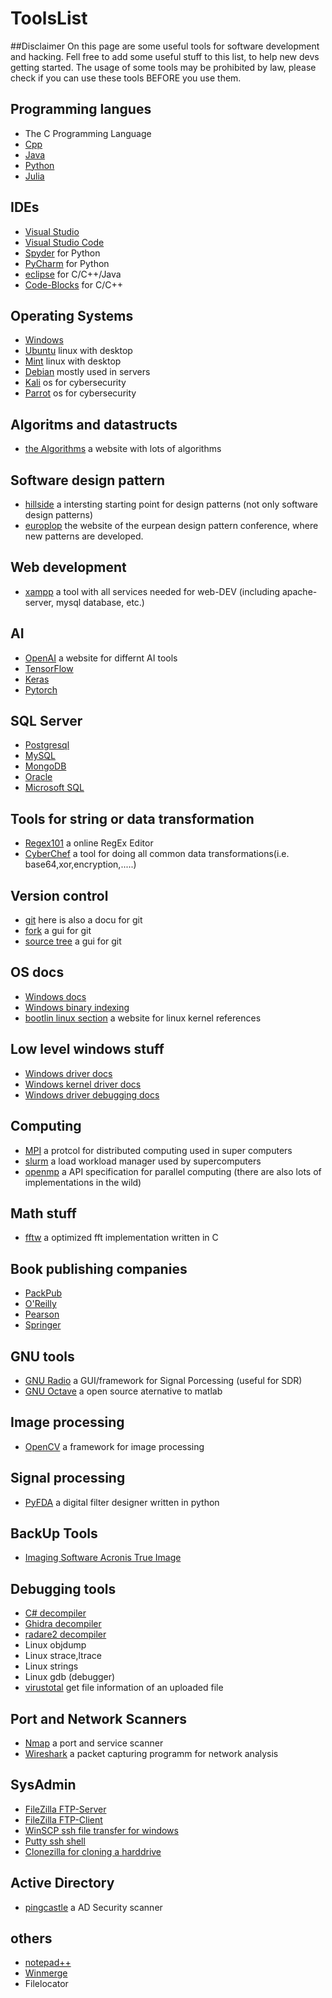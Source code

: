 # ToolsList
##Disclaimer
On this page are some useful tools for software development and hacking. Fell free to add some useful stuff to this list, to help new devs getting started. The usage of some tools may be prohibited by law, please check if you can use these tools BEFORE you use them.

## Programming langues
- The C Programming Language
- [Cpp](https://en.cppreference.com/w/)
- [Java](https://www.java.com)
- [Python](https://www.python.org/)
- [Julia](https://julialang.org/)

## IDEs
- [Visual Studio](https://visualstudio.microsoft.com/)
- [Visual Studio Code](https://code.visualstudio.com/)
- [Spyder](https://www.spyder-ide.org/) for Python
- [PyCharm](https://www.jetbrains.com/pycharm/) for Python
- [eclipse](https://www.eclipse.org/) for C/C++/Java
- [Code-Blocks](https://www.codeblocks.org/) for C/C++

## Operating Systems
- [Windows](https://www.microsoft.com/en-us/windows/)
- [Ubuntu](https://ubuntu.com/) linux with desktop
- [Mint](https://linuxmint.com/) linux with desktop
- [Debian](https://www.debian.org/) mostly used in servers
- [Kali](https://www.kali.org/) os for cybersecurity
- [Parrot](https://www.parrotsec.org/) os for cybersecurity

## Algoritms and datastructs
- [the Algorithms](https://the-algorithms.com) a website with lots of algorithms

## Software design pattern
- [hillside](https://hillside.net/) a intersting starting point for design patterns (not only software design patterns)
- [europlop](https://www.europlop.net/) the website of the eurpean design pattern conference, where new patterns are developed.


## Web development
- [xampp](https://www.apachefriends.org/index.html) a tool with all services needed for web-DEV (including apache-server, mysql database, etc.)  

## AI
- [OpenAI](https://openai.com/) a website for differnt AI tools
- [TensorFlow](https://www.tensorflow.org/)
- [Keras](https://keras.io/)
- [Pytorch](https://pytorch.org/)

## SQL Server
- [Postgresql](https://www.postgresql.org/)
- [MySQL](https://www.mysql.com/)
- [MongoDB](https://www.mongodb.com)
- [Oracle](https://www.oracle.com/database/)
- [Microsoft SQL](https://www.microsoft.com/sql-server)

## Tools for string or data transformation
- [Regex101](https://regex101.com/) a online RegEx Editor 
- [CyberChef](https://gchq.github.io/CyberChef/) a tool for doing all common data transformations(i.e. base64,xor,encryption,.....)

## Version control
- [git](https://git-scm.com/) here is also a docu for git
- [fork](https://git-fork.com/) a gui for git
- [source tree](https://www.sourcetreeapp.com/) a gui for git

## OS docs
- [Windows docs](https://docs.microsoft.com/en-us/windows/)
- [Windows binary indexing](https://winbindex.m417z.com/)
- [bootlin linux section](https://elixir.bootlin.com/linux/latest/source) a website for linux kernel references

## Low level windows stuff
- [Windows driver docs](https://docs.microsoft.com/en-us/windows-hardware/drivers/)
- [Windows kernel driver docs](https://docs.microsoft.com/en-us/windows-hardware/drivers/kernel/)
- [Windows driver debugging docs](https://docs.microsoft.com/en-us/windows-hardware/drivers/devtest/)

## Computing
- [MPI](https://www.open-mpi.org/) a protcol for distributed computing used in super computers
- [slurm](https://slurm.schedmd.com/) a load workload manager used by supercomputers
- [openmp](https://www.openmp.org/) a API specification for parallel computing (there are also lots of implementations in the wild)

## Math stuff
- [fftw](http://fftw.org/) a optimized fft implementation written in C

## Book publishing companies
- [PackPub](https://www.packtpub.com/)
- [O'Reilly](https://www.oreilly.com/)
- [Pearson](https://www.pearson.com/)
- [Springer](https://www.springer.com)

## GNU tools
- [GNU Radio](https://www.gnuradio.org/) a GUI/framework for Signal Porcessing (useful for SDR)
- [GNU Octave](https://www.gnu.org/software/octave/index) a open source aternative to matlab

## Image processing
- [OpenCV](https://opencv.org/) a framework for image processing

## Signal processing
- [PyFDA](https://github.com/chipmuenk/pyfda) a digital filter designer written in python

## BackUp Tools
- [Imaging Software Acronis True Image](https://www.acronis.com/de-de/products/true-image/)

## Debugging tools
- [C# decompiler](https://www.jetbrains.com/decompiler/)
- [Ghidra decompiler](https://ghidra-sre.org/)
- [radare2 decompiler](https://rada.re/n/)
- Linux objdump 
- Linux strace,ltrace
- Linux strings
- Linux gdb (debugger)
- [virustotal](https://www.virustotal.com/gui/home/upload) get file information of an uploaded file

## Port and Network Scanners
- [Nmap](https://nmap.org/) a port and service scanner
- [Wireshark](https://www.wireshark.org/) a packet capturing programm for network analysis

## SysAdmin
- [FileZilla FTP-Server](https://filezilla-project.org/)
- [FileZilla FTP-Client](https://filezilla-project.org/)
- [WinSCP ssh file transfer for windows](https://winscp.net/eng/docs/start)
- [Putty ssh shell](https://www.putty.org/)
- [Clonezilla for cloning a harddrive](https://clonezilla.org/)

## Active Directory
- [pingcastle](https://www.pingcastle.com/) a AD Security scanner

## others
- [notepad++](https://notepad-plus-plus.org/)
- [Winmerge](https://winmerge.org/?lang=en)
- Filelocator
